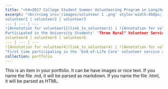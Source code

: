 ```yaml
---
title: "<h4>2017 College Student Summer Volunteering Program in Langzhong</h4>"
excerpt: "<br/><img src='/images/volunteer 1 .png' style='width:450px;'>
volunteer1 | volunteer2 | volunteer3
--- | --- | ---
![Annotation for volunteer1](link_to_volunteer1) | ![Annotation for volunteer2](link_to_volunteer2) | ![Annotation for volunteer3](link_to_volunteer3)
Participated in the University Students' "Three Rural" Volunteer Service Activities in 2017 and 2018
volunteer4 | volunteer5 | volunteer6
--- | --- | ---
![Annotation for volunteer4](link_to_volunteer4) | ![Annotation for volunteer5](link_to_image_volunteer5) | ![Annotation for volunteer6](link_to_volunteer6)
"First time participating in the 'End-of-Life Care' volunteer service activity" (Annotation for volunteer4), "Served as a volunteer for the 2021 YUNLONG LAKE FUTURE HEALTHCARE FORUM" (Annotation for volunteer5), Volunteered during the 2022 COVID-19 pandemic (Annotation for volunteer6)"
collection: portfolio
---
```

This is an item in your portfolio. It can be have images or nice text. If you name the file .md, it will be parsed as markdown. If you name the file .html, it will be parsed as HTML. 
